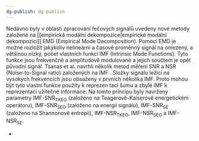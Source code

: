 ```yaml
---
dg-publish: dg-publish
---
```

Nedávno byly v oblasti zpracování řečových signálů uvedeny nové metody založené na [[empirická modální dekompozice|empirické modální dekompozici]] EMD (Empirical Mode Decomposition). Pomocí EMD je možné rozložit jakýkoliv nelineární a časově proměnný signál na omezený, a většinou nízký, počet vlastních funkcí IMF (Intrinsic Mode Functions). Tyto funkce jsou frekvenčně a amplitudově modulované a jejich součtem je opět původní signál. Tsanas et al. navrhli několik metod měření SNR a NSR (Noise-to-Signal ratio) založených na IMF . Složky signálu ležící na vysokých frekvencích jsou obsaženy v prvních několika IMF. Proto mohou být tyto vlastní funkce použity k reprezen taci šumu a zbylé IMF k reprezentaci užitečné informace. Na tomto principu byly navrženy parametry IMF-SNR<sub>TKEO</sub> (založeno na Teagerově-Kaiserově energetickém operátoru), IMF-SNR<sub>SEO</sub> (založeno na energii signálu), IMF-SNR<sub>SE</sub> (založeno na Shannonově entropii), IMF-NSR<sub>TKEO</sub>, IMF-NSR<sub>SEO</sub> a IMF-NSR<sub>SE</sub>.

+
